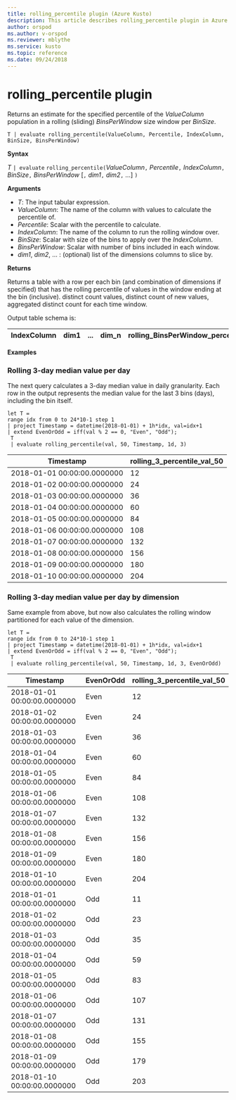 ```yaml
---
title: rolling_percentile plugin (Azure Kusto)
description: This article describes rolling_percentile plugin in Azure Kusto.
author: orspod
ms.author: v-orspod
ms.reviewer: mblythe
ms.service: kusto
ms.topic: reference
ms.date: 09/24/2018
---
```

# rolling_percentile plugin

Returns an estimate for the specified percentile of the *ValueColumn* population in a rolling (sliding) *BinsPerWindow* size window per *BinSize*.

    T | evaluate rolling_percentile(ValueColumn, Percentile, IndexColumn, BinSize, BinsPerWindow)

**Syntax**

*T* `| evaluate` `rolling_percentile(`*ValueColumn*`,` *Percentile*`,` *IndexColumn*`,` *BinSize*`,` *BinsPerWindow*  [`,` *dim1*`,` *dim2*`,` ...] `)`

**Arguments**

* *T*: The input tabular expression.
* *ValueColumn*: The name of the column with values to calculate the percentile of. 
* *Percentile*: Scalar with the percentile to calculate.
* *IndexColumn*: The name of the column to run the rolling window over.
* *BinSize*: Scalar with size of the bins to apply over the *IndexColumn*.
* *BinsPerWindow*: Scalar with number of bins included in each window.
* *dim1*, *dim2*, ... : (optional) list of the dimensions columns to slice by.

**Returns**

Returns a table with a row per each bin (and combination of dimensions if specified) that has the rolling percentile of values in the window ending at the bin (inclusive). distinct count values, distinct count of new values, aggregated distinct count for each 
time window.

Output table schema is:


|IndexColumn|dim1|...|dim_n|rolling_BinsPerWindow_percentile_ValueColumn_Pct
|---|---|---|---|---|


**Examples**

### Rolling 3-day median value per day 

The next query calculates a 3-day median value in daily granularity. Each row in the output represents the median value for the last 3 bins (days), including the bin itself.

```kusto
let T = 
range idx from 0 to 24*10-1 step 1
| project Timestamp = datetime(2018-01-01) + 1h*idx, val=idx+1
| extend EvenOrOdd = iff(val % 2 == 0, "Even", "Odd");
 T  
 | evaluate rolling_percentile(val, 50, Timestamp, 1d, 3)
```

|Timestamp|rolling_3_percentile_val_50|
|---|---|
|2018-01-01 00:00:00.0000000|	12|
|2018-01-02 00:00:00.0000000|	24|
|2018-01-03 00:00:00.0000000|	36|
|2018-01-04 00:00:00.0000000|	60|
|2018-01-05 00:00:00.0000000|	84|
|2018-01-06 00:00:00.0000000|	108|
|2018-01-07 00:00:00.0000000|	132|
|2018-01-08 00:00:00.0000000|	156|
|2018-01-09 00:00:00.0000000|	180|
|2018-01-10 00:00:00.0000000|	204|

### Rolling 3-day median value per day by dimension

Same example from above, but now also calculates the rolling window partitioned for each value of the dimension.

```kusto
let T = 
range idx from 0 to 24*10-1 step 1
| project Timestamp = datetime(2018-01-01) + 1h*idx, val=idx+1
| extend EvenOrOdd = iff(val % 2 == 0, "Even", "Odd");
 T  
 | evaluate rolling_percentile(val, 50, Timestamp, 1d, 3, EvenOrOdd)
```

|Timestamp|	EvenOrOdd|	rolling_3_percentile_val_50|
|---|---|---|
|2018-01-01 00:00:00.0000000|	Even|	12|
|2018-01-02 00:00:00.0000000|	Even|	24|
|2018-01-03 00:00:00.0000000|	Even|	36|
|2018-01-04 00:00:00.0000000|	Even|	60|
|2018-01-05 00:00:00.0000000|	Even|	84|
|2018-01-06 00:00:00.0000000|	Even|	108|
|2018-01-07 00:00:00.0000000|	Even|	132|
|2018-01-08 00:00:00.0000000|	Even|	156|
|2018-01-09 00:00:00.0000000|	Even|	180|
|2018-01-10 00:00:00.0000000|	Even|	204|
|2018-01-01 00:00:00.0000000|	Odd|	11|
|2018-01-02 00:00:00.0000000|	Odd|    23|
|2018-01-03 00:00:00.0000000|	Odd|	35|
|2018-01-04 00:00:00.0000000|	Odd|	59|
|2018-01-05 00:00:00.0000000|	Odd|	83|
|2018-01-06 00:00:00.0000000|	Odd|	107|
|2018-01-07 00:00:00.0000000|	Odd|	131|
|2018-01-08 00:00:00.0000000|	Odd|	155|
|2018-01-09 00:00:00.0000000|	Odd|	179|
|2018-01-10 00:00:00.0000000|	Odd|	203|